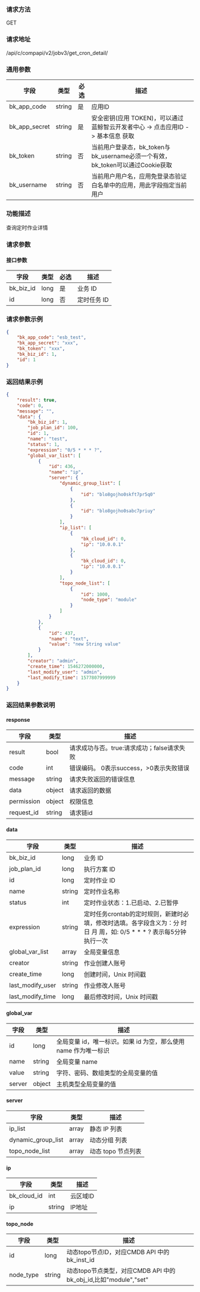 
### 请求方法

GET


### 请求地址

/api/c/compapi/v2/jobv3/get_cron_detail/


### 通用参数

| 字段 | 类型 | 必选 |  描述 |
|-----------|------------|--------|------------|
| bk_app_code  |  string    | 是 | 应用ID     |
| bk_app_secret|  string    | 是 | 安全密钥(应用 TOKEN)，可以通过 蓝鲸智云开发者中心 -> 点击应用ID -> 基本信息 获取 |
| bk_token     |  string    | 否 | 当前用户登录态，bk_token与bk_username必须一个有效，bk_token可以通过Cookie获取 |
| bk_username  |  string    | 否 | 当前用户用户名，应用免登录态验证白名单中的应用，用此字段指定当前用户 |


### 功能描述

查询定时作业详情

### 请求参数



#### 接口参数

| 字段                   |  类型       | 必选   |  描述       |
|------------------------|------------|--------|------------|
| bk_biz_id              |  long      | 是     | 业务 ID     |
| id                     |  long      | 否     | 定时任务 ID |

### 请求参数示例

```json
{
    "bk_app_code": "esb_test",
    "bk_app_secret": "xxx",
    "bk_token": "xxx",
    "bk_biz_id": 1,
    "id": 1
}
```

### 返回结果示例

```json
{
    "result": true,
    "code": 0,
    "message": "",
    "data": {
        "bk_biz_id": 1,
        "job_plan_id": 100,
        "id": 1,
        "name": "test",
        "status": 1,
        "expression": "0/5 * * * ?",
        "global_var_list": [
            {
                "id": 436,
                "name": "ip",
                "server": {
                    "dynamic_group_list": [
                        {
                            "id": "blo8gojho0skft7pr5q0"
                        },
                        {
                            "id": "blo8gojho0sabc7priuy"
                        }
                    ],
                    "ip_list": [
                        {
                            "bk_cloud_id": 0,
                            "ip": "10.0.0.1"
                        },
                        {
                            "bk_cloud_id": 0,
                            "ip": "10.0.0.1"
                        }
                    ],
                    "topo_node_list": [
                        {
                            "id": 1000,
                            "node_type": "module"
                        }
                    ]
                }
            },
            {
                "id": 437,
                "name": "text",
                "value": "new String value"
            }
        ],
        "creator": "admin",
        "create_time": 1546272000000,
        "last_modify_user": "admin",
        "last_modify_time": 1577807999999
    }
}
```

### 返回结果参数说明

#### response
| 字段      | 类型      | 描述      |
|-----------|-----------|-----------|
| result       | bool   | 请求成功与否。true:请求成功；false请求失败 |
| code         | int    | 错误编码。 0表示success，>0表示失败错误 |
| message      | string | 请求失败返回的错误信息|
| data         | object | 请求返回的数据|
| permission   | object | 权限信息|
| request_id   | string | 请求链id|

#### data
| 字段             | 类型      | 描述      |
|------------------|-----------|-----------|
| bk_biz_id        | long      | 业务 ID |
| job_plan_id      | long      | 执行方案 ID |
| id               | long      | 定时作业 ID |
| name             | string    | 定时作业名称 |
| status           | int       | 定时作业状态：1.已启动、2.已暂停 |
| expression       | string    | 定时任务crontab的定时规则，新建时必填，修改时选填。各字段含义为：分 时 日 月 周，如: 0/5 * * * ? 表示每5分钟执行一次 |
| global_var_list |  array     | 全局变量信息 |
| creator          | string    | 作业创建人账号 |
| create_time      | long      | 创建时间，Unix 时间戳 |
| last_modify_user | string    | 作业修改人账号 |
| last_modify_time | long      | 最后修改时间，Unix 时间戳 |

#### global_var

| 字段       |  类型     |  描述      |
|-----------|-----------|------------|
| id        |  long     | 全局变量 id，唯一标识。如果 id 为空，那么使用 name 作为唯一标识 |
| name      |  string   | 全局变量 name |
| value     |  string   | 字符、密码、数组类型的全局变量的值 |
| server    |  object   | 主机类型全局变量的值 |

#### server
| 字段                   |  类型 |  描述      |
|-----------------------|-------|------------|
| ip_list               | array | 静态 IP 列表 |
| dynamic_group_list | array | 动态分组 列表 |
| topo_node_list        | array | 动态 topo 节点列表 |

#### ip

| 字段         |  类型   |  描述   |
|-------------|---------|---------|
| bk_cloud_id |  int    | 云区域ID |
| ip          |  string | IP地址 |

#### topo_node
| 字段              |  类型  |  描述      |
|------------------|--------|------------|
| id               | long   | 动态topo节点ID，对应CMDB API 中的 bk_inst_id |
| node_type        | string | 动态topo节点类型，对应CMDB API 中的 bk_obj_id,比如"module","set"|